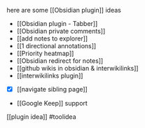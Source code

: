 here are some [[Obsidian plugin]] ideas
- [[Obsidian plugin - Tabber]]
- [[Obsidian private comments]]
- [[add notes to explorer]]
- [[1 directional annotations]]
- [[Priority heatmap]]
- [[Obsidian redirect for notes]]
- [[github wikis in obsidian & interwikilinks]]
- [[interwikilinks plugin]]
- [x] [[navigate sibling page]]
- [[Google Keep]] support

[[plugin idea]]
#toolidea